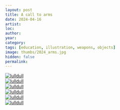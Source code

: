 ```yaml
---
layout: post
title: A call to arms
date: 2024-04-16
artist: 
loc: 
author: 
year: 
category: 
tags: [education, illustration, weapons, objects]
image: thumbs/2024_arms.jpg
hidden: false
permalink:
---
```






<div class="post_image">
	<a href="{{ site.baseurl }}/images/posts/2024_arms/001.jpg" target="_blank">
	<img src="{{ site.baseurl }}/images/posts/2024_arms/001.jpg" alt="lulldull"></a>
</div>

<div class="post_image">
	<a href="{{ site.baseurl }}/images/posts/2024_arms/002.jpg" target="_blank">
	<img src="{{ site.baseurl }}/images/posts/2024_arms/002.jpg" alt="lulldull"></a>
</div>

<div class="post_image">
	<a href="{{ site.baseurl }}/images/posts/2024_arms/003.jpg" target="_blank">
	<img src="{{ site.baseurl }}/images/posts/2024_arms/003.jpg" alt="lulldull"></a>
</div>

<div class="post_image">
	<a href="{{ site.baseurl }}/images/posts/2024_arms/004.jpg" target="_blank">
	<img src="{{ site.baseurl }}/images/posts/2024_arms/004.jpg" alt="lulldull"></a>
</div>

<div class="post_image">
	<a href="{{ site.baseurl }}/images/posts/2024_arms/005.jpg" target="_blank">
	<img src="{{ site.baseurl }}/images/posts/2024_arms/005.jpg" alt="lulldull"></a>
</div>

<div class="post_image">
	<a href="{{ site.baseurl }}/images/posts/2024_arms/006.jpg" target="_blank">
	<img src="{{ site.baseurl }}/images/posts/2024_arms/006.jpg" alt="lulldull"></a>
</div>

